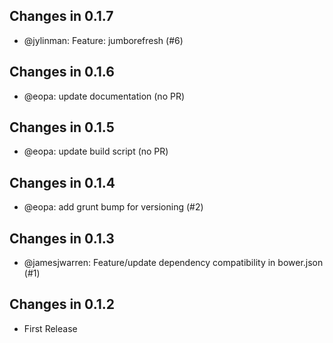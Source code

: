 ## Changes in 0.1.7

 * @jylinman: Feature: jumborefresh (#6)

## Changes in 0.1.6

 * @eopa: update documentation (no PR)

## Changes in 0.1.5

 * @eopa: update build script (no PR)

## Changes in 0.1.4

 * @eopa: add grunt bump for versioning (#2)

## Changes in 0.1.3

 * @jamesjwarren: Feature/update dependency compatibility in bower.json (#1)

## Changes in 0.1.2

 * First Release

